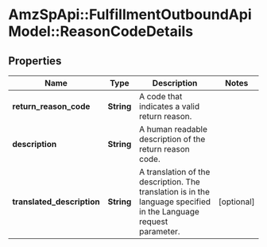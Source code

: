 # AmzSpApi::FulfillmentOutboundApiModel::ReasonCodeDetails

## Properties
Name | Type | Description | Notes
------------ | ------------- | ------------- | -------------
**return_reason_code** | **String** | A code that indicates a valid return reason. | 
**description** | **String** | A human readable description of the return reason code. | 
**translated_description** | **String** | A translation of the description. The translation is in the language specified in the Language request parameter. | [optional] 


